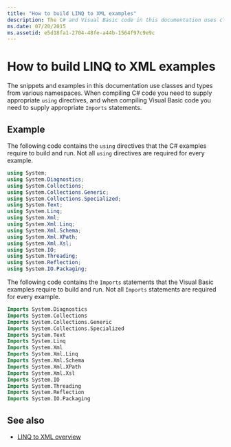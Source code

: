 ```yaml
---
title: "How to build LINQ to XML examples"
description: The C# and Visual Basic code in this documentation uses classes and types from various namespaces. To compile and run the code you must provide appropriate directives and statements to access the namespaces.
ms.date: 07/20/2015
ms.assetid: e5d18fa1-2704-48fe-a44b-1564f97c9e9c
---
```


# How to build LINQ to XML examples

The snippets and examples in this documentation use classes and types from various namespaces. When compiling C# code you need to supply appropriate `using` directives, and when compiling Visual Basic code you need to supply appropriate `Imports` statements.

## Example

The following code contains the `using` directives that the C# examples require to build and run. Not all `using` directives are required for every example.

```csharp
using System;
using System.Diagnostics;
using System.Collections;
using System.Collections.Generic;
using System.Collections.Specialized;
using System.Text;
using System.Linq;
using System.Xml;
using System.Xml.Linq;
using System.Xml.Schema;
using System.Xml.XPath;
using System.Xml.Xsl;
using System.IO;
using System.Threading;
using System.Reflection;
using System.IO.Packaging;
```

The following code contains the `Imports` statements that the Visual Basic examples require to build and run. Not all `Imports` statements are required for every example.

```vb
Imports System.Diagnostics
Imports System.Collections
Imports System.Collections.Generic
Imports System.Collections.Specialized
Imports System.Text
Imports System.Linq
Imports System.Xml
Imports System.Xml.Linq
Imports System.Xml.Schema
Imports System.Xml.XPath
Imports System.Xml.Xsl
Imports System.IO
Imports System.Threading
Imports System.Reflection
Imports System.IO.Packaging
```

## See also

- [LINQ to XML overview](linq-xml-overview.md)
